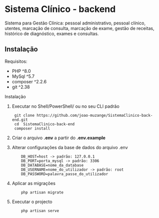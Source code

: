 # Sistema Clínico - backend

Sistema para Gestão Clínica: pessoal administrativo, pessoal clínico, utentes, marcação de consulta, marcação de exame, gestão de receitas, histórico de diagnóstico, exames e consultas.

## Instalação

Requisitos:

-    PHP ^8.0
-    MySql ^5.7
-    composer ^2.2.6 
-    git ^2.38

Instalação

1.  Executar no Shell/PowerShell/ ou no seu CLI padrão
    ```
     git clone https://github.com/joao-muzange/SistemaClinico-back-end.git
     cd  SistemaClinico-back-end
     composer install
    ```
2.  Criar o arquivo **.env** a partir do **.env.example**

3.  Alterar configurações da base de dados do arquivo .env

    ```
        DB_HOST=host -> padrão: 127.0.0.1
        DB_PORT=porta_mysql -> padrão: 3306
        DB_DATABASE=nome_da_database
        DB_USERNAME=nome_do_utilizador -> padrão: root
        DB_PASSWORD=palavra_passe_do_utilizador
    ```

4.  Aplicar as migrações

    ```
        php artisan migrate
    ```

5.  Executar o projecto

    ```
        php artisan serve
    ```
